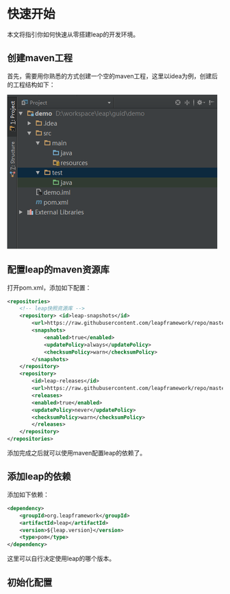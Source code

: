 # 快速开始

本文将指引你如何快速从零搭建leap的开发环境。

## 创建maven工程

首先，需要用你熟悉的方式创建一个空的maven工程，这里以idea为例，创建后的工程结构如下：

![工程结构](/assets/demo-web1.png)

## 配置leap的maven资源库

打开pom.xml，添加如下配置：

```xml
<repositories>
    <!-- leap快照资源库 -->
    <repository> <id>leap-snapshots</id>
        <url>https://raw.githubusercontent.com/leapframework/repo/master/snapshots</url>
        <snapshots>
            <enabled>true</enabled>
            <updatePolicy>always</updatePolicy>
            <checksumPolicy>warn</checksumPolicy>
        </snapshots>
    </repository>
    <repository>
        <id>leap-releases</id>
        <url>https://raw.githubusercontent.com/leapframework/repo/master/releases</url>
        <releases>
        <enabled>true</enabled>
        <updatePolicy>never</updatePolicy>
        <checksumPolicy>warn</checksumPolicy>
        </releases>
    </repository>
</repositories>
```

添加完成之后就可以使用maven配置leap的依赖了。

## 添加leap的依赖

添加如下依赖：

```xml
<dependency>
    <groupId>org.leapframework</groupId>
    <artifactId>leap</artifactId>
    <version>${leap.version}</version>
    <type>pom</type>
</dependency>
```

这里可以自行决定使用leap的哪个版本。

## 初始化配置

